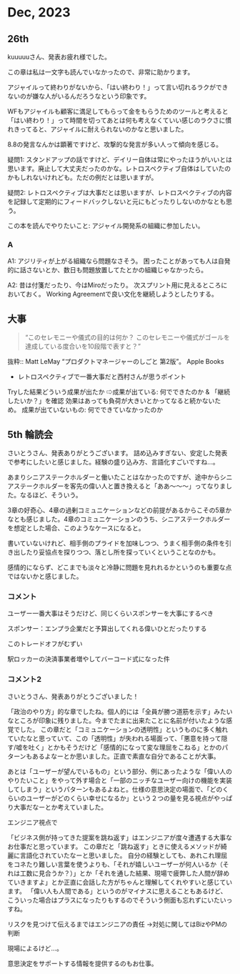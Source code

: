 # Dec, 2023

## 26th

kuuuuuさん、発表お疲れ様でした。

この章は私は一文字も読んでいなかったので、非常に助かります。

アジャイルって終わりがないから、「はい終わり！」って言い切れるラクができないのが嫌な人がいるんだろうなという印象です。

WFもアジャイルも顧客に満足してもらって金をもらうためのツールと考えると「はい終わり！」って時間を切ってあとは何も考えなくていい感じのラクさに慣れきってると、アジャイルに耐えられないのかなと思いました。

8.8の発言なんかは顕著ですけど、攻撃的な発言が多い人って傾向を感じる。

疑問1:
スタンドアップの話ですけど、デイリー自体は常にやったほうがいいとは思います。廃止して大丈夫だったのかな。レトロスペクティブ自体はしていたのかもしれないけれども。ただの例だとは思いますが。

疑問2:
レトロスペクティブは大事だとは思いますが、レトロスペクティブの内容を記録して定期的にフィードバックしないと元にもどったりしないのかなとも思う。

この本を読んでやりたいこと:
アジャイル開発系の組織に参加したい。

### A

A1:
アジリティが上がる組織なら問題なさそう。
困ったことがあっても人は自発的に話さないとか、数日も問題放置してたとかの組織じゃなかったら。

A2:
昔は付箋だったり、今はMiroだったり。
次スプリント用に見えるところにおいておく。
Working Agreementで良い文化を継続しようとしたりする。

## 大事

>“このセレモニーや儀式の目的は何か？
このセレモニーや儀式がゴールを達成している度合いを10段階で表すと？”

抜粋:: Matt LeMay  “プロダクトマネージャーのしごと 第2版”。 Apple Books

- レトロスペクティブで一番大事だと西村さんが思うポイント

Tryした結果どういう成果が出たか
⇨成果が出ている: 何でできたのか & 「継続したいか？」を確認
効果はあっても負荷が大きいとかってなると続かないため。
   成果が出ていないもの: 何でできていなかったのか

## 5th 輪読会

さいとうさん、発表ありがとうございます。
詰め込みすぎない、安定した発表で参考にしたいと感じました。経験の盛り込み方、言語化すごいですね...。

あまりシニアステークホルダーと働いたことはなかったのですが、途中からシニアステークホルダーを客先の偉い人と置き換えると「ああ〜〜〜」ってなりました。なるほど、そういう。

3章の好奇心、4章の過剰コミュニケーションなどの前提があるからこその5章かなとも感じました。4章のコミュニケーションのうち、シニアステークホルダーを想定とした場合、このようなケースになると。

書いていないけれど、相手側のプライドを加味しつつ、うまく相手側の条件を引き出したり妥協点を探りつつ、落とし所を探っていくということなのかも。

感情的にならず、どこまでも淡々と冷静に問題を見れれるかというのも重要な点ではないかと感じました。

### コメント

ユーザー一番大事はそうだけど、同じくらいスポンサーを大事にするべき

スポンサー：エンプラ企業だと予算出してくれる偉いひとだったりする

このトレードオフがむずい

駅ロッカーの決済事業者増やしてバーコード式になった件

### コメント2

さいとうさん、発表ありがとうございました！

「政治のやり方」的な章でしたね。個人的には「全員が勝つ道筋を示す」みたいなところが印象に残りました。今までたまに出来たことに名前が付いたような感覚でした。
この章だと「コミュニケーションの透明性」というものに多く触れていたなと思っていて、この「透明性」が失われる場面って、「悪意を持って隠す/嘘を吐く」とかもそうだけど「感情的になって変な理屈をこねる」とかのパターンもあるよなーとか思いました。正直で素直な自分であることが大事。

あとは「ユーザーが望んでいるもの」という部分、例にあったような「偉い人のやりたいこと」をやって外す場合と「一部のニッチなユーザー向けの機能を実装してしまう」というパターンもあるよねと。仕様の意思決定の場面で、「どのくらいのユーザーがどのくらい幸せになるか」という２つの量を見る視点がやっぱり大事だなーとか考えていました。

エンジニア視点で

「ビジネス側が持ってきた提案を跳ね返す」はエンジニアが度々遭遇する大事なお仕事だと思っています。
この章だと「跳ね返す」ときに使えるメソッドが綺麗に言語化されていたなーと思いました。
自分の経験としても、あれこれ理屈をコネたり難しい言葉を使うよりも、「それが嬉しいユーザーが何人いるか（それは工数に見合うか？）」とか「それを通した結果、現場で疲弊した人間が辞めていきますよ」とか正直に会話した方がちゃんと理解してくれやすいと感じています。
「偉い人も人間である」というのがマイナスに思えることもあるけど、こういった場合はプラスになったりもするのでそういう側面も忘れずにいたいっすね。

リスクを見つけて伝えるまではエンジニアの責任
→対処に関してはBizやPMの判断

現場によるけど...。

意思決定をサポートする情報を提供するのもお仕事。
